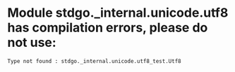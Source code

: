 # Module stdgo._internal.unicode.utf8 has compilation errors, please do not use:
```
Type not found : stdgo._internal.unicode.utf8_test.Utf8

```

